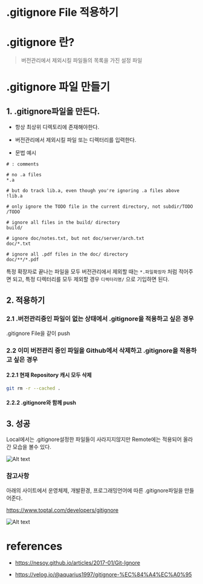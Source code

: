 .gitignore File 적용하기
==

#  .gitignore 란?

> 버전관리에서 제외시킬 파일들의 목록을 가진 설정 파일

#  .gitignore 파일 만들기

## 1. .gitignore파일을 만든다.
* 항상 최상위 디렉토리에 존재해야한다.

* 버전관리에서 제외시킬 파일 또는 디렉터리를 입력한다.

* 문법 예시

```
# : comments

# no .a files
*.a

# but do track lib.a, even though you're ignoring .a files above
!lib.a

# only ignore the TODO file in the current directory, not subdir/TODO
/TODO

# ignore all files in the build/ directory
build/

# ignore doc/notes.txt, but not doc/server/arch.txt
doc/*.txt

# ignore all .pdf files in the doc/ directory
doc/**/*.pdf
```

특정 확장자로 끝나는 파일을 모두 버전관리에서 제외할 때는 `*.파일확장자` 처럼 적어주면 되고, 특정 디렉터리를 모두 제외할 경우 `디렉터리명/` 으로 기입하면 된다.

## 2. 적용하기
### 2.1 .버전관리중인 파일이 없는 상태에서 .gitignore을 적용하고 싶은 경우
.gitignore File을 같이 push

### 2.2 이미 버전관리 중인 파일을 Github에서 삭제하고 .gitignore을 적용하고 싶은 경우
#### 2.2.1 현재 Repository 캐시 모두 삭제

```bash
git rm -r --cached .
```
#### 2.2.2 .gitignore와 함께 push

## 3. 성공
Local에서는 .gitignore설정한 파일들이 사라지지않지만 Remote에는 적용되어 올라간 모습을 볼수 있다.

![Alt text](/assets/images/apply-.gitignore-file/1.png)

### 참고사항
아래의 사이트에서 운영체제, 개발환경, 프로그래밍언어에 따른 .gitignore파일을 만들어준다.<br>

<https://www.toptal.com/developers/gitignore> <br>

![Alt text](/assets/images/apply-.gitignore-file/2.png)

# references
* <https://nesoy.github.io/articles/2017-01/Git-Ignore> <br>

* <https://velog.io/@aquarius1997/gitignore-%EC%84%A4%EC%A0%95>